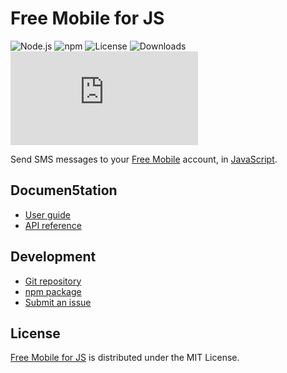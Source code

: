 # Free Mobile for JS
![Node.js](https://badgen.net/npm/node/@cedx/free-mobile) ![npm](https://badgen.net/npm/v/@cedx/free-mobile) ![License](https://badgen.net/npm/license/@cedx/free-mobile) ![Downloads](https://badgen.net/npm/dt/@cedx/free-mobile) ![Coverage](https://badgen.net/codecov/c/github/cedx/free-mobile.js)

Send SMS messages to your [Free Mobile](https://mobile.free.fr) account,
in [JavaScript](https://developer.mozilla.org/docs/Web/JavaScript).

## Documen5tation
- [User guide](https://github.com/cedx/free-mobile.js/wiki)
- [API reference](https://docs.belin.io/free-mobile.js)

## Development
- [Git repository](https://github.com/cedx/free-mobile.js)
- [npm package](https://www.npmjs.com/package/@cedx/free-mobile)
- [Submit an issue](https://github.com/cedx/free-mobile.js/issues)

## License
[Free Mobile for JS](https://github.com/cedx/free-mobile.js) is distributed under the MIT License.
